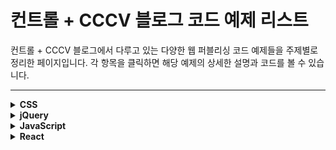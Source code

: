 # 컨트롤 + CCCV 블로그 코드 예제 리스트

컨트롤 + CCCV 블로그에서 다루고 있는 다양한 웹 퍼블리싱 코드 예제들을 주제별로 정리한 페이지입니다. 각 항목을 클릭하면 해당 예제의 상세한 설명과 코드를 볼 수 있습니다.

---

<details>
<summary><strong>CSS</strong></summary>

- [세로형 막대그래프](https://ctrlcccv.github.io/code/2023-01-26-vertical-graph/)
- [네온 효과 예제](https://ctrlcccv.github.io/code/2023-10-15-neon/)
- [햄버거 메뉴 애니메이션](https://ctrlcccv.github.io/code/2023-11-03-hamburger-menu/)
- [체크박스, 라디오버튼 커스텀](https://ctrlcccv.github.io/code/2023-11-13-checkbox-custom/)
- [토글 스위치 만들기](https://ctrlcccv.github.io/code/2023-11-14-checkbox-toggle/)
- [Anchor Positioning 앵커 포지셔닝](https://ctrlcccv.github.io/code/2023-11-30-anchor-position/)
- [스크롤 해도 고정되는 배경 이미지](https://ctrlcccv.github.io/code/2024-01-11-background-fixed/)
- [모바일에서 background-attachment: fixed 문제 해결](https://ctrlcccv.github.io/code/2024-01-12-background-fixed2/)
- [가변 폰트 사용법](https://ctrlcccv.github.io/code/2024-01-14-variable-font/)
- [유튜브 동영상 반응형 사이즈](https://ctrlcccv.github.io/code/2023-12-30-youtube-size/)
- [유튜브 동영상 배경 만들기](https://ctrlcccv.github.io/code/2024-01-05-youtube-background/)
- [카드 뒤집기 애니메이션](https://ctrlcccv.github.io/code/2024-01-08-card-filp/)
- [마우스 스크롤 유도 애니메이션](https://ctrlcccv.github.io/code/2023-12-04-mouse-scroll/)
- [자동으로 CSS 삼각형 코드 만들기](https://ctrlcccv.github.io/code/2023-12-05-triangle/)
- [:has() 선택자 예제](https://ctrlcccv.github.io/code/2024-02-05-css-has/)
- [hover 효과로 확대되는 이미지 갤러리](https://ctrlcccv.github.io/code/2024-02-06-hover-gallery/)
- [원형 로딩 애니메이션](https://ctrlcccv.github.io/code/2024-02-06-circle-loading/)
- [animation-timeline 예제](https://ctrlcccv.github.io/code/2025-04-18-animation-timeline/)
- [iOS border-radius 버그 해결](https://ctrlcccv.github.io/code/2025-02-10-ios-radius/)

</details>

<details>
<summary><strong>jQuery</strong></summary>

- [slick slider progress bar](https://ctrlcccv.github.io/code/2023-01-30-slick-progress/)
- [Swiper loop 옵션 복제 문제 해결](https://ctrlcccv.github.io/code/2023-01-31-swiper-loop/)
- [Swiper 같은 클래스로 여러개 사용하기](https://ctrlcccv.github.io/code/2023-02-03-swiper-multiple/)
- [Swiper slider 페이징 번호 커스텀](https://ctrlcccv.github.io/code/2023-02-20-swiper-pagination/)
- [iOS 가로세로 모드 구분](https://ctrlcccv.github.io/code/2023-02-23-orientationchange/)
- [Swiper multi row 정렬 문제](https://ctrlcccv.github.io/code/2023-03-09-swiper-col/)
- [레이어 팝업 외부 스크롤 막기](https://ctrlcccv.github.io/code/2023-03-13-popup-scroll/)
- [탭메뉴 새로고침 후 현재 탭 유지](https://ctrlcccv.github.io/code/2023-07-05-tab-refresh/)
- [탭 안에 Swiper 슬라이드 넣기](https://ctrlcccv.github.io/code/2023-07-19-swiper-tab/)
- [Swiper Center 옵션 커스텀](https://ctrlcccv.github.io/code/2023-07-20-swiper-center/)
- [흐르는 롤링 배너](https://ctrlcccv.github.io/code/2023-07-23-flow-banner/)
- [원형 그래프 (Pie Chart)](https://ctrlcccv.github.io/code/2023-07-23-pie-chart/)
- [Swiper pagination 텍스트 + progress bar](https://ctrlcccv.github.io/code/2023-07-24-swiper-progress/)
- [스크롤 시 Fixed 위치 고정](https://ctrlcccv.github.io/code/2023-07-28-scroll-fixed/)
- [Swiper 갤러리 슬라이드](https://ctrlcccv.github.io/code/2023-08-04-swiper-gallery/)
- [select 태그 커스텀](https://ctrlcccv.github.io/code/2023-08-07-select-custom/)
- [input[type=file] 커스텀](https://ctrlcccv.github.io/code/2023-08-09-file-custom/)
- [fullpage.js 대체 풀페이지 스크롤](https://ctrlcccv.github.io/code/2023-10-10-fullpage/)
- [Swiper 메뉴 클릭시 가운데 오기](https://ctrlcccv.github.io/code/2023-10-12-swiper-click/)
- [스크롤 시 숫자 카운트 애니메이션](https://ctrlcccv.github.io/code/2023-10-20-counting/)
- [Swiper 메뉴 클릭 시 스크롤 이동](https://ctrlcccv.github.io/code/2023-10-22-swiper-menu/)
- [스크롤 애니메이션](https://ctrlcccv.github.io/code/2023-10-30-scroll-show/)
- [Ajax 무한 스크롤 (IO API)](https://ctrlcccv.github.io/code/2023-11-01-ajax-infinite/)
- [남은시간 타이머](https://ctrlcccv.github.io/code/2023-11-06-countdown/)
- [인증번호 타이머](https://ctrlcccv.github.io/code/2023-11-08-authentication/)
- [비밀번호 보기 토글](https://ctrlcccv.github.io/code/2023-11-09-password/)
- [스크롤 시 나타나는 텍스트](https://ctrlcccv.github.io/code/2023-11-22-scroll-text/)
- [마우스 커서 커스텀](https://ctrlcccv.github.io/code/2023-11-23-cursor-custom/)
- [마우스 커서 애니메이션](https://ctrlcccv.github.io/code/2023-11-27-cursor-reverse/)
- [마우스 따라다니는 배경](https://ctrlcccv.github.io/code/2023-11-28-cursor-background/)
- [눈 내리는 효과](https://ctrlcccv.github.io/code/2023-11-29-snow/)
- [버튼 클릭 시 input 추가/삭제](https://ctrlcccv.github.io/code/2023-11-30-input-add/)
- [가로 스크롤에 따른 fixed 위치](https://ctrlcccv.github.io/code/2023-12-02-fixed-scroll/)
- [Swiper 가운데 정렬](https://ctrlcccv.github.io/code/2023-12-10-swiper-center2/)
- [2단 탭메뉴](https://ctrlcccv.github.io/code/2023-12-12-nested-tab/)
- [Canvas Confetti 폭죽 효과](https://ctrlcccv.github.io/code/2023-12-13-canvas-confetti/)
- [상품 이미지 확대](https://ctrlcccv.github.io/code/2023-12-15-image-zoom/)
- [돋보기 확대 구현](https://ctrlcccv.github.io/code/2023-12-19-image-zoom3/)
- [브라우저 확대/축소 제어](https://ctrlcccv.github.io/code/2023-12-23-browser-zoom/)
- [스크롤 시 유튜브 영상 자동재생](https://ctrlcccv.github.io/code/2024-01-01-youtube-scroll/)
- [벚꽃 효과](https://ctrlcccv.github.io/code/2024-02-21-cherry-blossom/)
- [아코디언 메뉴 만들기](https://ctrlcccv.github.io/code/2024-01-17-accordion-menu/)
- [페이지 진행 표시줄](https://ctrlcccv.github.io/code/2024-01-18-scroll-progress/)
- [원형 프로그레스바](https://ctrlcccv.github.io/code/2024-01-28-circle-progress/)
- [메뉴 hover 밑줄 효과](https://ctrlcccv.github.io/code/2024-01-31-underline-move/)
- [masonry.js로 핀터레스트 레이아웃](https://ctrlcccv.github.io/code/2024-03-03-masonry/)
- [오늘 하루 보지 않기 팝업](https://ctrlcccv.github.io/code/2024-05-12-today-close/)
- [Swiper 링크 클릭 문제 해결](https://ctrlcccv.github.io/code/2024-06-13-swiper-link/)
- [유튜브 API 예제](https://ctrlcccv.github.io/code/2023-12-31-youtube-api/)
- [숫자 카운트다운 애니메이션](https://ctrlcccv.github.io/code/2025-04-10-countdown2/)
- [단계별 프로그레스바](https://ctrlcccv.github.io/code/2025-04-10-step-progress/)
- [Swiper 단계별 프로그레스 연동](https://ctrlcccv.github.io/code/2025-04-18-swiper-progress2/)

</details>

<details>
<summary><strong>JavaScript</strong></summary>

- [부동 소수점 오류 해결](https://ctrlcccv.github.io/code/2023-12-06-float/)
- [map() 배열 조작](https://ctrlcccv.github.io/code/2024-03-05-js-map/)
- [화살표 함수](https://ctrlcccv.github.io/code/2024-03-06-arrow-function/)
- [this 예제](https://ctrlcccv.github.io/code/2024-03-06-js-this/)
- [생성자 함수와 new](https://ctrlcccv.github.io/code/2024-03-07-constructor-function/)
- [Fetch API 사용법](https://ctrlcccv.github.io/code/2024-03-21-fetch/)
- [스프레드 문법](https://ctrlcccv.github.io/code/2024-03-26-spread/)
- [filter() 사용법](https://ctrlcccv.github.io/code/2024-03-26-filter/)
- [Computed Property Name](https://ctrlcccv.github.io/code/2024-04-04-computed-property-name/)
- [프레임워크 vs 라이브러리](https://ctrlcccv.github.io/code/2024-03-04-framework-library/)
- [쿠키, 로컬/세션 스토리지 차이](https://ctrlcccv.github.io/code/2024-06-26-web-data/)

</details>

<details>
<summary><strong>React</strong></summary>

- [컴포넌트 분리 기준](https://ctrlcccv.github.io/code/2024-03-05-component-split/)
- [props 사용법](https://ctrlcccv.github.io/code/2024-03-14-react-props/)
- [useEffect 활용](https://ctrlcccv.github.io/code/2024-03-25-useeffect/)
- [useReducer 활용](https://ctrlcccv.github.io/code/2024-04-03-usereducer/)
- [다크모드 useContext](https://ctrlcccv.github.io/code/2024-05-13-darkmode/)
- [로딩화면 만들기](https://ctrlcccv.github.io/code/2024-05-16-loading/)

</details>

